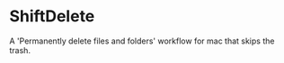 ShiftDelete
===========

A 'Permanently delete files and folders' workflow for mac  that skips the trash. 

